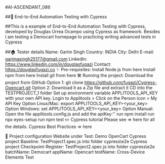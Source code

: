#AI-ASCENDANT_086

##👋 End-to-End Automation Testing with Cypress

##This is a example of End-to-End Automation Testing with Cypress, developed by Douglas Urrea Ocampo using Cypress as framework. Besides I am testing a Democart homepage to practicing writing advanced tests in Cypress

##🏠 Tester details
Name: Garim Singh
Country: INDIA
City: Delhi
E-mail: garimasingh25177@gmail.com
LinkedIn: https://www.linkedin.com/in/douglasfugazi
Contact: https://douglasfugazi.co
✨ Pre-requisites:
Install Node.js from here
Install npm from here
Install git from here
🛠️ Running the project:
Download the project from GitHub
Option 1: git clone https://github.com/fugazi/Cypress-Opencart.git
Option 2: Download it as a Zip file and extract it
CD into the TESTPROJECT_1 folder
Set up environment variable APPLITOOLS_API_KEY with your own API key.
Login to Applitools > Click on the Person icon > My API Key
Option Linux/Mac: export APPLITOOLS_API_KEY=<your_key>
Option Windows: set APPLITOOLS_API_KEY=<your_key>
Option Manual: Open the file applitools.config.js and add the apiKey:''
run npm install
run npx eyes-setup
run npm test
✏️ Cypress tutorial
Please see => here for all the details. Cypress Best Practices => here

🚴 Project configuration
Website under Test: Demo OpenCart
Cypress project Baseline: TestProject1.spec.js into folder cypress\e2e
Cypress project Checkpoint-Register: TestProject2.spec.js into folder cypress\e2e
batchName: Democart
appName: Opencart
testName: Cross-Device Elements Test
